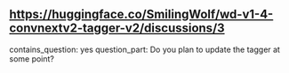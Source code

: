 ## https://huggingface.co/SmilingWolf/wd-v1-4-convnextv2-tagger-v2/discussions/3

contains_question: yes
question_part: Do you plan to update the tagger at some point?